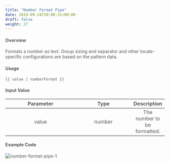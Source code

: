 ```yaml
---
title: "Number Format Pipe"
date: 2019-09-24T20:08:31+08:00
draft: false
weight: 27
---
```



#### **Overview**

Formats a number as text. Group sizing and separator and other locale-specific configurations are based on the pattern data.

#### **Usage**

```
{{ value | numberFormat }}

```


#### **Input Value**

| Parameter |  Type  |         Description         |
| :-------: | :----: | :-------------------------: |
|   value   | number | The number to be formatted. |


#### **Example Code**

![number-format-pipe-1](https://github.com/zmengjiao/singleton/raw/website/content/en/images/number-format-pipe/number-format-pipe-1.png)

<style>
    html {
        font-family: Metropolis;
        color: #575757;
    }
    section strong {
        font-weight: 400;
    }
    article section.page pre {
        background-color: #fafafa;
        border:1px solid #ccc;
        padding-top: 2rem;
    }
    article section.page table th {
        font-weight:500;
        text-transform: inherit;
    }
    table thead tr th:first-child {
        width:13rem;
    }
    table thead tr th:nth-child(2) {
        width:10rem;
    }
    article section.page h1:first-of-type {
        text-transform: inherit;
        font-family: inherit;
    }
</style>